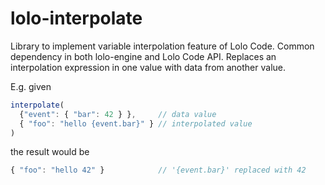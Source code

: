 # lolo-interpolate
Library to implement variable interpolation feature of Lolo Code. Common dependency in both lolo-engine and Lolo Code API.
Replaces an interpolation expression in one value with data from another value.

E.g. given
```js
interpolate(
  {"event": { "bar": 42 } },     // data value
  { "foo": "hello {event.bar}" } // interpolated value
)
```
the result would be 
```js
{ "foo": "hello 42" }            // '{event.bar}' replaced with 42
```

